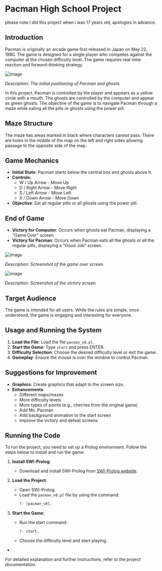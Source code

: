 # Pacman High School Project

please note I did this project when i was 17 years old, apologies in advance.

## Introduction
Pacman is originally an arcade game first released in Japan on May 22, 1980. The game is designed for a single player who competes against the computer at the chosen difficulty level. The game requires real-time reaction and forward-thinking strategy.

![image](https://github.com/leifer98/Pacman_highschool_project/assets/24610228/46db73e4-6f91-4d8a-b0aa-f213488d1d39)

*Description: The initial positioning of Pacman and ghosts.*

In this project, Pacman is controlled by the player and appears as a yellow circle with a mouth. The ghosts are controlled by the computer and appear as green ghosts. The objective of the game is to navigate Pacman through a maze while eating all the pills or ghosts using the power pill.

## Maze Structure
The maze has areas marked in black where characters cannot pass. There are holes in the middle of the map on the left and right sides allowing passage to the opposite side of the map.

## Game Mechanics
- **Initial State**: Pacman starts below the central box and ghosts above it.
- **Controls**: 
  - W / Up Arrow - Move Up
  - D / Right Arrow - Move Right
  - S / Left Arrow - Move Left
  - X / Down Arrow - Move Down
- **Objective**: Eat all regular pills or all ghosts using the power pill.

## End of Game
- **Victory for Computer**: Occurs when ghosts eat Pacman, displaying a "Game Over" screen.
- **Victory for Pacman**: Occurs when Pacman eats all the ghosts or all the regular pills, displaying a "Good Job" screen.

![image](https://github.com/leifer98/Pacman_highschool_project/assets/24610228/06ff0885-1d1b-4b54-90a4-22a82a0aa8ce)

*Description: Screenshot of the game over screen.*

![image](https://github.com/leifer98/Pacman_highschool_project/assets/24610228/329e24e4-fdbe-46d9-b18e-42e1ac65d318)


*Description: Screenshot of the victory screen.*

## Target Audience
The game is intended for all users. While the rules are simple, once understood, the game is engaging and interesting for everyone.

## Usage and Running the System
1. **Load the File**: Load the file `pacman_v8.pl`.
2. **Start the Game**: Type `start` and press ENTER.
3. **Difficulty Selection**: Choose the desired difficulty level or exit the game.
4. **Gameplay**: Ensure the mouse is over the window to control Pacman.

## Suggestions for Improvement
- **Graphics**: Create graphics that adapt to the screen size.
- **Enhancements**:
  - Different maps/mazes
  - More difficulty levels
  - More types of points (e.g., cherries from the original game)
  - Add Ms. Pacman
  - Add background animation to the start screen
  - Improve the victory and defeat screens

## Running the Code
To run the project, you need to set up a Prolog environment. Follow the steps below to install and run the game:

1. **Install SWI-Prolog**:
   - Download and install SWI-Prolog from [SWI-Prolog website](https://www.swi-prolog.org/Download.html).

2. **Load the Project**:
   - Open SWI-Prolog.
   - Load the `pacman_v8.pl` file by using the command:
     ```prolog
     ?- [pacman_v8].
     ```

3. **Start the Game**:
   - Run the start command:
     ```prolog
     ?- start.
     ```
   - Choose the difficulty level and start playing.

*



For detailed explanation and further instructions, refer to the project documentation.
